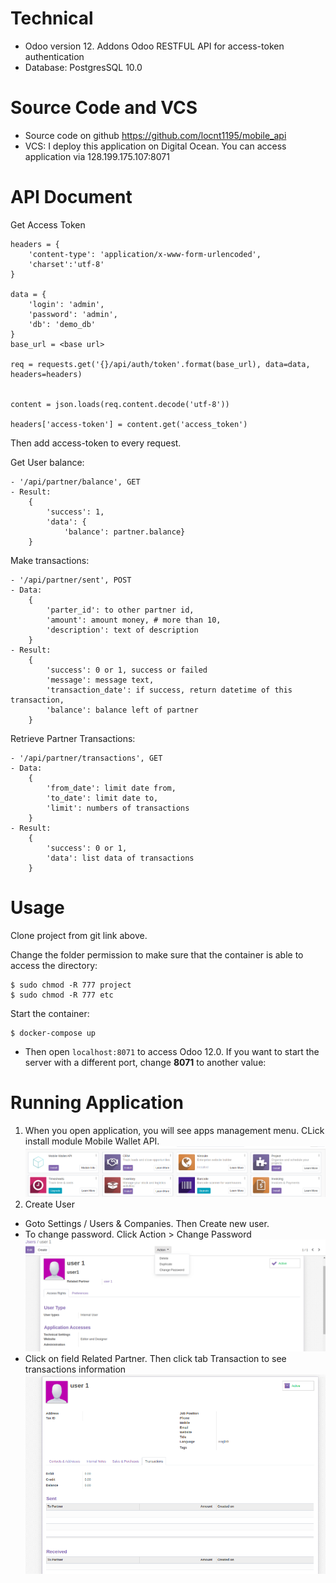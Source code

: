 # Technical
- Odoo version 12. Addons Odoo RESTFUL API for access-token authentication
- Database: PostgresSQL 10.0

# Source Code and VCS
- Source code on github https://github.com/locnt1195/mobile_api
- VCS: I deploy this application on Digital Ocean. You can access application via 128.199.175.107:8071

# API Document
Get Access Token
```
headers = {
    'content-type': 'application/x-www-form-urlencoded',
    'charset':'utf-8'
}

data = {
    'login': 'admin',
    'password': 'admin',
    'db': 'demo_db'
}
base_url = <base url>

req = requests.get('{}/api/auth/token'.format(base_url), data=data, headers=headers)


content = json.loads(req.content.decode('utf-8'))

headers['access-token'] = content.get('access_token') 

```

Then add access-token to every request.

Get User balance:
```
- '/api/partner/balance', GET
- Result:
    {
        'success': 1,
        'data': {
            'balance': partner.balance}
    }
```

Make transactions:
```
- '/api/partner/sent', POST
- Data:
    {
        'parter_id': to other partner id,
        'amount': amount money, # more than 10,
        'description': text of description
    }
- Result:
    {
        'success': 0 or 1, success or failed
        'message': message text,
        'transaction_date': if success, return datetime of this transaction,
        'balance': balance left of partner
    }
```

Retrieve Partner Transactions:
```
- '/api/partner/transactions', GET
- Data:
    {
        'from_date': limit date from,
        'to_date': limit date to,
        'limit': numbers of transactions
    }
- Result:
    {
        'success': 0 or 1,
        'data': list data of transactions
    }
```

# Usage
Clone project from git link above.

Change the folder permission to make sure that the container is able to access the directory:
```
$ sudo chmod -R 777 project
$ sudo chmod -R 777 etc
```

Start the container:
```
$ docker-compose up
```

* Then open `localhost:8071` to access Odoo 12.0. If you want to start the server with a different port, change **8071** to another value:

# Running Application
1. When you open application, you will see apps management menu. CLick install module Mobile Wallet API.
![odoo-12-welcome-docker](screenshot/install_app.png)
2. Create User
- Goto Settings / Users  & Companies. Then Create new user.
- To change password. Click Action > Change Password
![odoo-12-welcome-docker](screenshot/change_password.png)
- Click on field Related Partner. Then click tab Transaction to see transactions information
![odoo-12-welcome-docker](screenshot/transactions.png)

